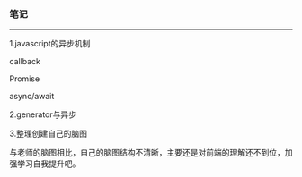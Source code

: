 ### 笔记

------

1.javascript的异步机制

callback

Promise

async/await

2.generator与异步

3.整理创建自己的脑图

与老师的脑图相比，自己的脑图结构不清晰，主要还是对前端的理解还不到位，加强学习自我提升吧。